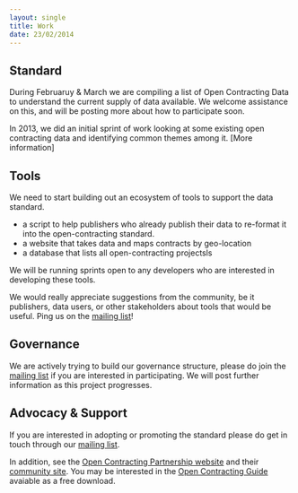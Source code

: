 ```yaml
---
layout: single
title: Work
date: 23/02/2014
---
```

## Standard
During Februaruy & March we are compiling a list of Open Contracting Data to understand
the current supply of data available. We welcome assistance on this, and will be posting 
more about how to participate soon.

In 2013, we did an initial sprint of work looking at some existing open contracting 
data and identifying common themes among it. [More information]

## Tools
We need to start building out an ecosystem of tools to support the data standard.

* a script to help publishers who already publish their data to re-format it into the open-contracting standard. 
* a website that takes data and maps contracts by geo-location
* a database that lists all open-contracting projectsls

We will be running sprints open to any developers who are interested in developing these
tools. 

We would really appreciate suggestions from the community, be it publishers, data users, or other stakeholders
about tools that would be useful. Ping us on the [mailing list](/pages/community.html)! 

## Governance
We are actively trying to build our governance structure, please do join the [mailing list](/pages/community.html) if you
are interested in participating. We will post further information as this project progresses.

## Advocacy & Support
If you are interested in adopting or promoting the standard please do get in touch through 
our [mailing list](/pages/community.html).

In addition, see the [Open Contracting Partnership website](http://www.open-contracting.org/home-v1) and
their [community site](http://pro-act.org/). You may be interested in the [Open Contracting Guide](http://www.open-contracting.org/open_contracting_guide)
avaiable as a free download.

